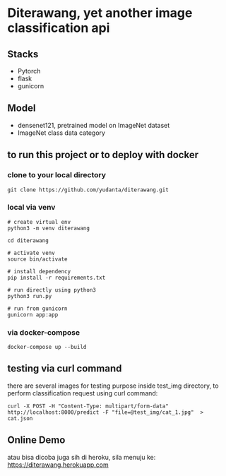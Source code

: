# Diterawang, yet another image classification api
## Stacks 
- Pytorch 
- flask
- gunicorn

## Model 
- densenet121, pretrained model on ImageNet dataset
- ImageNet class data category

## to run this project or to deploy with docker

### clone to your local directory
```
git clone https://github.com/yudanta/diterawang.git
```
### local via venv 
```
# create virtual env 
python3 -m venv diterawang

cd diterawang

# activate venv 
source bin/activate 

# install dependency 
pip install -r requirements.txt

# run directly using python3 
python3 run.py

# run from gunicorn 
gunicorn app:app 
```

### via docker-compose
```
docker-compose up --build
```


## testing via curl command
there are several images for testing purpose inside test_img directory, to perform classification request using curl command:
```
curl -X POST -H "Content-Type: multipart/form-data" http://localhost:8000/predict -F "file=@test_img/cat_1.jpg"  > cat.json
```


## Online Demo
atau bisa dicoba juga sih di heroku, sila menuju ke: https://diterawang.herokuapp.com

